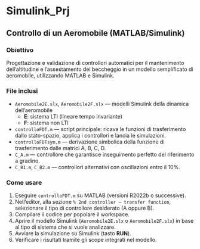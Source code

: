 # Simulink_Prj

## Controllo di un Aeromobile (MATLAB/Simulink)

### Obiettivo
Progettazione e validazione di controllori automatici per il mantenimento dell’altitudine e l’assestamento del beccheggio in un modello semplificato di aeromobile, utilizzando MATLAB e Simulink.  

### File inclusi
- `Aeromobile2E.slx`, `Aeromobile2F.slx` — modelli Simulink della dinamica dell’aeromobile  
  - **E**: sistema LTI (lineare tempo invariante)  
  - **F**: sistema non LTI  
- `controlloFDT.m` — script principale: ricava le funzioni di trasferimento dallo stato-spazio, applica i controllori e lancia le simulazioni.  
- `controlloFDTsym.m` — derivazione simbolica della funzione di trasferimento dalle matrici A, B, C, D.  
- `C_A.m` — controllore che garantisce inseguimento perfetto del riferimento a gradino.  
- `C_B1.m`, `C_B2.m` — controllori alternativi con oscillazioni entro il 10%.  

### Come usare
1. Eseguire `controlloFDT.m` su MATLAB (versioni R2022b o successive).  
2. Nell’editor, alla sezione `% 2nd controller — transfer function`, selezionare il tipo di controllore desiderato (A oppure B).  
3. Compilare il codice per popolare il workspace.  
4. Aprire il modello Simulink (`Aeromobile2E.slx` o `Aeromobile2F.slx`) in base al tipo di sistema che si vuole analizzare.  
5. Avviare la simulazione su Simulink (tasto **RUN**).  
6. Verificare i risultati tramite gli scope integrati nel modello.  
